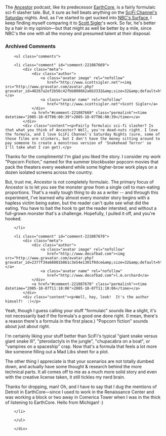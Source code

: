 The [Ancestor][anc] podcast, like its predecessor [EarthCore][ec], is a fairly formulaic sci-fi slasher tale.  But, it sure as hell beats anything on the [SciFi Channel's Saturday][sci] nights.  And, as I've started to get sucked into [NBC's Surface][sur], I keep finding myself comparing it to [Scott Sigler][ss]'s work.  So far, he's better by a hair in my opinion—but that might as well be better by a mile, since NBC's the one with all the money and presumed talent at their disposal.

[ss]: http://www.scottsigler.net/
[sur]: http://www.nbc.com/Surface/
[ec]: http://www.scottsigler.net/earthcore/
[anc]: http://www.project-daemon.net/
[sci]: http://scifi.com/onair/movies/

<div id="comments" class="comments archived-comments">
            <h3>Archived Comments</h3>
            
        <ul class="comments">
            
        <li class="comment" id="comment-221087669">
            <div class="meta">
                <div class="author">
                    <a class="avatar image" rel="nofollow" 
                       href="http://www.scottsigler.net"><img src="http://www.gravatar.com/avatar.php?gravatar_id=40267a2ef2b56c42fbb808662a6b3332&amp;size=32&amp;default=http://mediacdn.disqus.com/1320279820/images/noavatar32.png"/></a>
                    <a class="avatar name" rel="nofollow" 
                       href="http://www.scottsigler.net">Scott Sigler</a>
                </div>
                <a href="#comment-221087669" class="permalink"><time datetime="2005-10-07T06:00:39">2005-10-07T06:00:39</time></a>
            </div>
            <div class="content"><p>Fairly formulaic sci-fi slasher? Is that what you think of Ancestor? Well, you're dead-nuts right. I love the formula, and I love SciFi Channel's Saturday Nights (sure, some of those films are stinkers, but I don't have the money sitting around to pay someone to create a monstrous version of 'Snakehead Terror' so I'll take what I can get).</p>

<p>Thanks for the compliments! I'm glad you liked the story. I consider my work "Popcorn Fiction," named for the summer blockbuster popcorn movies that pack the theaters every weekend while some higher-brow work plays on a dozen isolated screens across the country. </p>

<p>But, trust me, Ancestor is not completely formulaic. The primary focus of Ancestor is to let you see the monster grow from a single cell to man-eating proportions. That's a really tough thing to do as a writer -- and through this experiment, I've learned why almost every monster story begins with a hapless victim being eaten, but the reader can't quite see what did the eating. You have to bait the hook to get the reader intersted, and without a full-grown monster that's a challenge. Hopefully, I pulled it off, and you're hooked.</p></div>
            
        </li>
    
        <li class="comment" id="comment-221087670">
            <div class="meta">
                <div class="author">
                    <a class="avatar image" rel="nofollow" 
                       href="http://www.decafbad.com"><img src="http://www.gravatar.com/avatar.php?gravatar_id=2377f34a68801b861c3e54e1301f0dce&amp;size=32&amp;default=http://mediacdn.disqus.com/1320279820/images/noavatar32.png"/></a>
                    <a class="avatar name" rel="nofollow" 
                       href="http://www.decafbad.com">l.m.orchard</a>
                </div>
                <a href="#comment-221087670" class="permalink"><time datetime="2005-10-07T11:10:06">2005-10-07T11:10:06</time></a>
            </div>
            <div class="content"><p>Well, hey, look!  It's the author himself!  :)</p>

<p>Yeah, though I guess calling your stuff "formulaic" sounds like a slight, it's not necessarily bad if the formula's a good one done right.  (I mean, there's a reason there's a formula in the first place.)  "Popcorn fiction" sounds about just about right.  </p>

<p>I'm certainly liking your stuff better than SciFi's typical "giant snake versus giant snake III", "pterodactyls in the jungle", "chupacabra on a boat", or "vampires on a spaceship" crap.  Now that's a formula that feels a lot more like someone filling out a Mad Libs sheet for a plot.</p>

<p>The other thing I appreciate is that your scenarios are not totally dumbed down, and actually have some thought &amp; research behind the more technical parts.  It all comes off to me as a much more solid story and even with the creative license taken, it still tickles my nerd brain.</p>

<p>Thanks for dropping, man!  Oh, and I have to say that I dug the mentions of Detroit in EarthCore—since I used to work in the Renaissance Center and was working a block or two away in Comerica Tower when I was in the thick of listening to EarthCore.  Hello from Michigan!  :)</p></div>
            
        </li>
    
        </ul>
    
        </div>
    